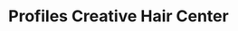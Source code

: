 ---
title: "Profiles Creative Hair Center"
url: /cleveland/profiles-creative-hair-center/
shop: Friseur
---